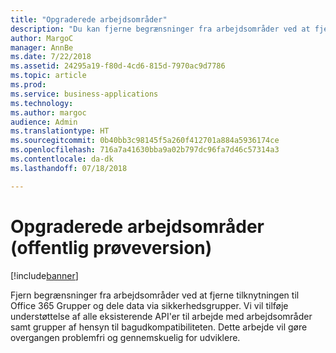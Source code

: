 ```yaml
---
title: "Opgraderede arbejdsområder"
description: "Du kan fjerne begrænsninger fra arbejdsområder ved at fjerne tilknytningen til Office 365 Grupper og dele data via sikkerhedsgrupper."
author: MargoC
manager: AnnBe
ms.date: 7/22/2018
ms.assetid: 24295a19-f80d-4cd6-815d-7970ac9d7786
ms.topic: article
ms.prod: 
ms.service: business-applications
ms.technology: 
ms.author: margoc
audience: Admin
ms.translationtype: HT
ms.sourcegitcommit: 0b40bb3c98145f5a260f412701a884a5936174ce
ms.openlocfilehash: 716a7a41630bba9a02b797dc96fa7d46c57314a3
ms.contentlocale: da-dk
ms.lasthandoff: 07/18/2018

---
```

# <a name="upgraded-workspaces-public-preview"></a>Opgraderede arbejdsområder (offentlig prøveversion)

[!include[banner](../../../includes/banner.md)]

Fjern begrænsninger fra arbejdsområder ved at fjerne tilknytningen til Office 365 Grupper og dele data via sikkerhedsgrupper. Vi vil tilføje understøttelse af alle eksisterende API'er til arbejde med arbejdsområder samt grupper af hensyn til bagudkompatibiliteten. Dette arbejde vil gøre overgangen problemfri og gennemskuelig for udviklere.

